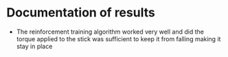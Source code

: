 # Documentation of results
- The reinforcement training algorithm worked very well and did the torque applied to the stick was sufficient to keep it from falling making it stay in place
